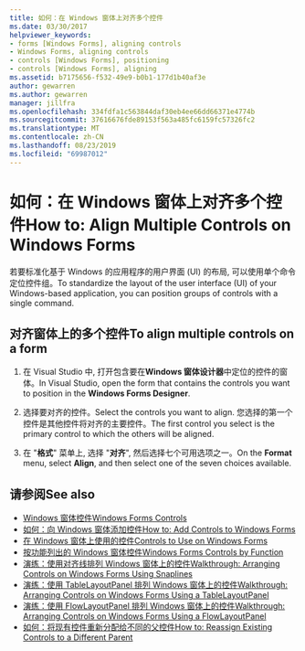 ```yaml
---
title: 如何：在 Windows 窗体上对齐多个控件
ms.date: 03/30/2017
helpviewer_keywords:
- forms [Windows Forms], aligning controls
- Windows Forms, aligning controls
- controls [Windows Forms], positioning
- controls [Windows Forms], aligning
ms.assetid: b7175656-f532-49e9-b0b1-177d1b40af3e
author: gewarren
ms.author: gewarren
manager: jillfra
ms.openlocfilehash: 334fdfa1c563844daf30eb4ee66dd66371e4774b
ms.sourcegitcommit: 37616676fde89153f563a485fc6159fc57326fc2
ms.translationtype: MT
ms.contentlocale: zh-CN
ms.lasthandoff: 08/23/2019
ms.locfileid: "69987012"
---
```

# <a name="how-to-align-multiple-controls-on-windows-forms"></a><span data-ttu-id="54b45-102">如何：在 Windows 窗体上对齐多个控件</span><span class="sxs-lookup"><span data-stu-id="54b45-102">How to: Align Multiple Controls on Windows Forms</span></span>

<span data-ttu-id="54b45-103">若要标准化基于 Windows 的应用程序的用户界面 (UI) 的布局, 可以使用单个命令定位控件组。</span><span class="sxs-lookup"><span data-stu-id="54b45-103">To standardize the layout of the user interface (UI) of your Windows-based application, you can position groups of controls with a single command.</span></span>

## <a name="to-align-multiple-controls-on-a-form"></a><span data-ttu-id="54b45-104">对齐窗体上的多个控件</span><span class="sxs-lookup"><span data-stu-id="54b45-104">To align multiple controls on a form</span></span>

1. <span data-ttu-id="54b45-105">在 Visual Studio 中, 打开包含要在**Windows 窗体设计器**中定位的控件的窗体。</span><span class="sxs-lookup"><span data-stu-id="54b45-105">In Visual Studio, open the form that contains the controls you want to position in the **Windows Forms Designer**.</span></span>

2. <span data-ttu-id="54b45-106">选择要对齐的控件。</span><span class="sxs-lookup"><span data-stu-id="54b45-106">Select the controls you want to align.</span></span> <span data-ttu-id="54b45-107">您选择的第一个控件是其他控件将对齐的主要控件。</span><span class="sxs-lookup"><span data-stu-id="54b45-107">The first control you select is the primary control to which the others will be aligned.</span></span>

3. <span data-ttu-id="54b45-108">在 "**格式**" 菜单上, 选择 "**对齐**", 然后选择七个可用选项之一。</span><span class="sxs-lookup"><span data-stu-id="54b45-108">On the **Format** menu, select **Align**, and then select one of the seven choices available.</span></span>

## <a name="see-also"></a><span data-ttu-id="54b45-109">请参阅</span><span class="sxs-lookup"><span data-stu-id="54b45-109">See also</span></span>

- [<span data-ttu-id="54b45-110">Windows 窗体控件</span><span class="sxs-lookup"><span data-stu-id="54b45-110">Windows Forms Controls</span></span>](index.md)
- [<span data-ttu-id="54b45-111">如何：向 Windows 窗体添加控件</span><span class="sxs-lookup"><span data-stu-id="54b45-111">How to: Add Controls to Windows Forms</span></span>](how-to-add-controls-to-windows-forms.md)
- [<span data-ttu-id="54b45-112">在 Windows 窗体上使用的控件</span><span class="sxs-lookup"><span data-stu-id="54b45-112">Controls to Use on Windows Forms</span></span>](controls-to-use-on-windows-forms.md)
- [<span data-ttu-id="54b45-113">按功能列出的 Windows 窗体控件</span><span class="sxs-lookup"><span data-stu-id="54b45-113">Windows Forms Controls by Function</span></span>](windows-forms-controls-by-function.md)
- [<span data-ttu-id="54b45-114">演练：使用对齐线排列 Windows 窗体上的控件</span><span class="sxs-lookup"><span data-stu-id="54b45-114">Walkthrough: Arranging Controls on Windows Forms Using Snaplines</span></span>](walkthrough-arranging-controls-on-windows-forms-using-snaplines.md)
- [<span data-ttu-id="54b45-115">演练：使用 TableLayoutPanel 排列 Windows 窗体上的控件</span><span class="sxs-lookup"><span data-stu-id="54b45-115">Walkthrough: Arranging Controls on Windows Forms Using a TableLayoutPanel</span></span>](walkthrough-arranging-controls-on-windows-forms-using-a-tablelayoutpanel.md)
- [<span data-ttu-id="54b45-116">演练：使用 FlowLayoutPanel 排列 Windows 窗体上的控件</span><span class="sxs-lookup"><span data-stu-id="54b45-116">Walkthrough: Arranging Controls on Windows Forms Using a FlowLayoutPanel</span></span>](walkthrough-arranging-controls-on-windows-forms-using-a-flowlayoutpanel.md)
- [<span data-ttu-id="54b45-117">如何：将现有控件重新分配给不同的父控件</span><span class="sxs-lookup"><span data-stu-id="54b45-117">How to: Reassign Existing Controls to a Different Parent</span></span>](how-to-reassign-existing-controls-to-a-different-parent.md)
